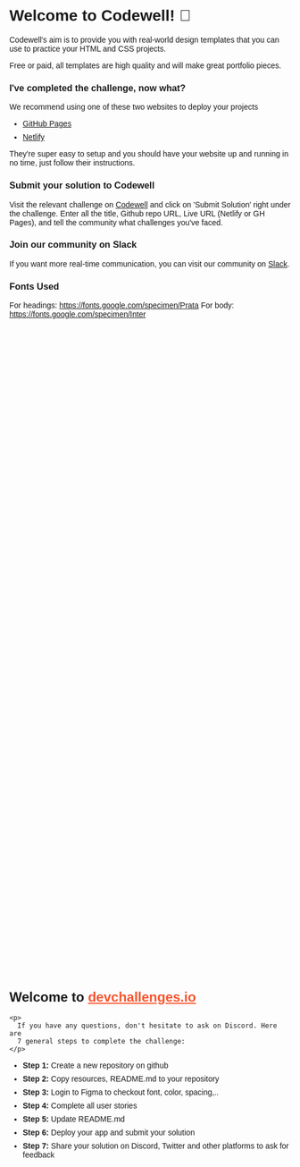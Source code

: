 
# Welcome to Codewell! 👋

Codewell's aim is to provide you with real-world design templates that you can use to practice your HTML and CSS projects.

Free or paid, all templates are high quality and will make great portfolio pieces.

### I've completed the challenge, now what?

We recommend using one of these two websites to deploy your projects

- [GitHub Pages](https://pages.github.com/)
- [Netlify](https://www.netlify.com/)

They're super easy to setup and you should have your website up and running in no time, just follow their instructions.


### Submit your solution to Codewell

Visit the relevant challenge on [Codewell](https://codewell.cc) and click on 'Submit Solution' right under the challenge.
Enter all the title, Github repo URL, Live URL (Netlify or GH Pages), and tell the community what challenges you've faced.

### Join our community on Slack

If you want more real-time communication, you can visit our community on [Slack](https://join.slack.com/t/codewell-hq/shared_invite/zt-ni8c9g8h-gNYWrmqQ3Uh37dcLg9~LMQ).

### Fonts Used

For headings: https://fonts.google.com/specimen/Prata
For body: https://fonts.google.com/specimen/Inter












<style>
  body {
    font-family: "Poppins", sans-serif;
  }

  ul {
    padding-left: 24px;
  }

  li {
    margin-bottom: 8px;
  }

  .welcome {
    max-width: 800px;
    margin: 0 auto;
  }

  .welcome-text {
    margin-top: 30vh;
    font-weight: 500;
  }

  .welcome-text p {
    font-size: 1rem;
    font-weight: 400;
  }

  .welcome-text h1 {
    font-size: 1.5rem;
  }

  .welcome-text a {
    color: #f7542e;
  }
</style>
</head>
<body>
<div class="welcome">
  <div class="welcome-text">
    <h1>
      Welcome to
      <a href="https://devchallenges.io/" target="_blank"
        >devchallenges.io</a
      >
    </h1>

    <p>
      If you have any questions, don't hesitate to ask on Discord. Here are
      7 general steps to complete the challenge:
    </p>
  </div>

  <ul>
    <li><b>Step 1:</b> Create a new repository on github</li>
    <li><b>Step 2:</b> Copy resources, README.md to your repository</li>
    <li>
      <b>Step 3:</b> Login to Figma to checkout font, color, spacing,..
    </li>
    <li><b>Step 4:</b> Complete all user stories</li>
    <li><b>Step 5:</b> Update README.md</li>
    <li><b>Step 6:</b> Deploy your app and submit your solution</li>
    <li>
      <b>Step 7:</b> Share your solution on Discord, Twitter and other
      platforms to ask for feedback
    </li>
  </ul>
</div>
</body>
</html>
